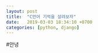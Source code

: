 ```yaml
---
layout: post
title:  "C언어 기억을 살려보자"
date:   2019-03-03 18:34:10 +0700
categories: [python, django]
---
```


#안녕
